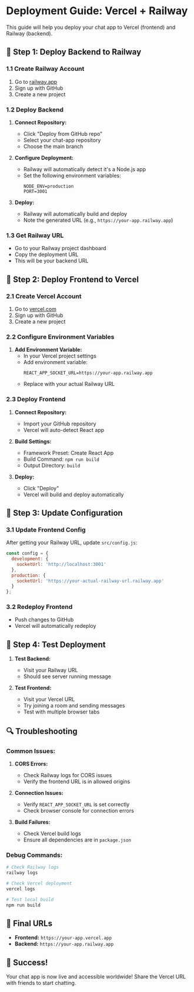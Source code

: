 # Deployment Guide: Vercel + Railway

This guide will help you deploy your chat app to Vercel (frontend) and Railway (backend).

## 🚀 Step 1: Deploy Backend to Railway

### 1.1 Create Railway Account
1. Go to [railway.app](https://railway.app)
2. Sign up with GitHub
3. Create a new project

### 1.2 Deploy Backend
1. **Connect Repository:**
   - Click "Deploy from GitHub repo"
   - Select your chat-app repository
   - Choose the main branch

2. **Configure Deployment:**
   - Railway will automatically detect it's a Node.js app
   - Set the following environment variables:
     ```
     NODE_ENV=production
     PORT=3001
     ```

3. **Deploy:**
   - Railway will automatically build and deploy
   - Note the generated URL (e.g., `https://your-app.railway.app`)

### 1.3 Get Railway URL
- Go to your Railway project dashboard
- Copy the deployment URL
- This will be your backend URL

## 🎨 Step 2: Deploy Frontend to Vercel

### 2.1 Create Vercel Account
1. Go to [vercel.com](https://vercel.com)
2. Sign up with GitHub
3. Create a new project

### 2.2 Configure Environment Variables
1. **Add Environment Variable:**
   - In your Vercel project settings
   - Add environment variable:
     ```
     REACT_APP_SOCKET_URL=https://your-app.railway.app
     ```
   - Replace with your actual Railway URL

### 2.3 Deploy Frontend
1. **Connect Repository:**
   - Import your GitHub repository
   - Vercel will auto-detect React app

2. **Build Settings:**
   - Framework Preset: Create React App
   - Build Command: `npm run build`
   - Output Directory: `build`

3. **Deploy:**
   - Click "Deploy"
   - Vercel will build and deploy automatically

## 🔧 Step 3: Update Configuration

### 3.1 Update Frontend Config
After getting your Railway URL, update `src/config.js`:

```javascript
const config = {
  development: {
    socketUrl: 'http://localhost:3001'
  },
  production: {
    socketUrl: 'https://your-actual-railway-url.railway.app'
  }
};
```

### 3.2 Redeploy Frontend
- Push changes to GitHub
- Vercel will automatically redeploy

## 🧪 Step 4: Test Deployment

1. **Test Backend:**
   - Visit your Railway URL
   - Should see server running message

2. **Test Frontend:**
   - Visit your Vercel URL
   - Try joining a room and sending messages
   - Test with multiple browser tabs

## 🔍 Troubleshooting

### Common Issues:

1. **CORS Errors:**
   - Check Railway logs for CORS issues
   - Verify the frontend URL is in allowed origins

2. **Connection Issues:**
   - Verify `REACT_APP_SOCKET_URL` is set correctly
   - Check browser console for connection errors

3. **Build Failures:**
   - Check Vercel build logs
   - Ensure all dependencies are in `package.json`

### Debug Commands:

```bash
# Check Railway logs
railway logs

# Check Vercel deployment
vercel logs

# Test local build
npm run build
```

## 📱 Final URLs

- **Frontend:** `https://your-app.vercel.app`
- **Backend:** `https://your-app.railway.app`

## 🎉 Success!

Your chat app is now live and accessible worldwide! Share the Vercel URL with friends to start chatting. 